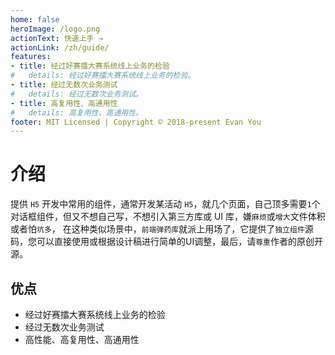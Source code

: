 ```yaml
---
home: false
heroImage: /logo.png
actionText: 快速上手 →
actionLink: /zh/guide/
features:
- title: 经过好赛擂大赛系统线上业务的检验
#   details: 经过好赛擂大赛系统线上业务的检验。
- title: 经过无数次业务测试
#   details: 经过无数次业务测试。
- title: 高复用性、高通用性
#   details: 高复用性、高通用性。
footer: MIT Licensed | Copyright © 2018-present Evan You
---
```


# 介绍

提供 `H5` 开发中常用的组件，通常开发某活动 `H5`，就几个页面，自己顶多需要`1`个对话框组件，但又不想自己写，不想引入第三方库或 UI 库，嫌`麻烦`或`增大`文件体积或者怕`坑多`，
在这种类似场景中，`前端弹药库`就派上用场了，它提供了`独立组件`源码，您可以直接使用或根据设计稿进行简单的UI调整，最后，请`尊重`作者的原创开源。

## 优点
- 经过好赛擂大赛系统线上业务的检验
- 经过无数次业务测试
- 高性能、高复用性、高通用性
